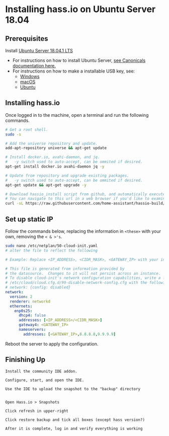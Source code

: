 # Installing hass.io on Ubuntu Server 18.04

## Prerequisites

Install [Ubuntu Server 18.04.1 LTS](https://www.ubuntu.com/download/server)

* For instructions on how to install Ubuntu Server, [see Canonicals documentation here.](https://tutorials.ubuntu.com/tutorial/tutorial-install-ubuntu-server#0)
* For instructions on how to make a installable USB key, see:
  * [Windows](https://tutorials.ubuntu.com/tutorial/tutorial-create-a-usb-stick-on-windows#0)
  * [macOS](https://tutorials.ubuntu.com/tutorial/tutorial-create-a-usb-stick-on-macos#0)
  * [Ubuntu](https://tutorials.ubuntu.com/tutorial/tutorial-create-a-usb-stick-on-ubuntu#0)

## Installing hass.io

Once logged in to the machine, open a terminal and run the following commands.

```bash
# Get a root shell.
sudo -s

# Add the universe repository and update.
add-apt-repository universe && apt-get update

# Install docker.io, avahi-daemon, and jq.
#   -y switch used to auto-accept, can be ommited if desired.
apt-get install docker.io avahi-daemon jq -y

# Update from repository and upgrade existing packages.
#   -y switch used to auto-accept, can be ommited if desired.
apt-get update && apt-get upgrade -y

# Download hassio_install script from github, and automatically execute it in a bash shell.
# You can navigate to this url in a web browser if you'd like to examine the script before running.
curl -sL https://raw.githubusercontent.com/home-assistant/hassio-build/master/install/hassio_install | bash
```

## Set up static IP

Follow the commands below, replacing the information in `<these>` with your own, removing the `< & >'s`.

```bash
sudo nano /etc/netplan/50-cloud-init.yaml
# alter the file to reflect the following

# Example: Replace <IP_ADDRESS>, <CIDR_MASK>, <GATEWAY_IP> with your info.
```

```yaml
# This file is generated from information provided by
# the datasource.  Changes to it will not persist across an instance.
# To disable cloud-init's network configuration capabilities, write a file
# /etc/cloud/cloud.cfg.d/99-disable-network-config.cfg with the following:
# network: {config: disabled}
network:
  version: 2
  renderer: networkd
  ethernets:
    enp0s25:
      dhcp4: false
      addresses: [<IP_ADDRESS>/<CIDR_MASK>]
      gateway4: <GATEWAY_IP>
      nameservers:
        addresses: [<GATEWAY_IP>,8.8.8.8,9.9.9.9]
```

Reboot the server to apply the configuration.

## Finishing Up

```text
Install the community IDE addon.

Configure, start, and open the IDE.

Use the IDE to upload the snapshot to the "backup" directory


Open Hass.io > Snapshots

Click refresh in upper-right

Click restore backup and tick all boxes (except hass version?)

After it is complete, log in and verify everything is working
```
